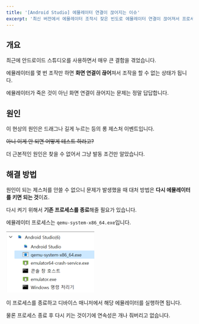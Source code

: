 ```yaml
---
title: '[Android Studio] 에뮬레이터 연결이 끊어지는 이슈'
excerpt: '최신 버전에서 에뮬레이터 조작시 잦은 빈도로 에뮬레이터 연결이 끊어져서 프로세스는 살아있지만 조작할 수 없는 문제'
---
```


## 개요

최근에 안드로이드 스튜디오를 사용하면서 매우 큰 결함을 겪었습니다.

에뮬레이터를 몇 번 조작만 하면 **화면 연결이 끊어**져서 조작을 할 수 없는 상태가 됩니다.

에뮬레이터가 죽은 것이 아닌 화면 연결이 끊어지는 문제는 정말 답답합니다.

## 원인

이 현상의 원인은 드래그나 길게 누르는 등의 롱 제스처 이벤트입니다.

~~아니 이게 안 되면 어떻게 테스트 하라고?~~

더 근본적인 원인은 찾을 수 없어서 그냥 발동 조건만 알았습니다.

## 해결 방법

원인이 되는 제스처를 안쓸 수 없으니 문제가 발생했을 때 대처 방법은 **다시 에뮬레이터를 키면 되는 것**이죠.

다시 켜기 위해서 **기존 프로세스를 종료**해줄 필요가 있습니다.

에뮬레이터 프로세스는 `qemu-system-x86_64.exe`입니다.

![프로세스](../../../../assets/images/안드로이드-에뮬레이터-프로세스.png)

이 프로세스를 종료하고 디바이스 매니저에서 해당 에뮬레이터를 실행하면 됩니다.

물론 프로세스 종료 후 다시 키는 것이기에 연속성은 개나 줘버리고 없습니다.
